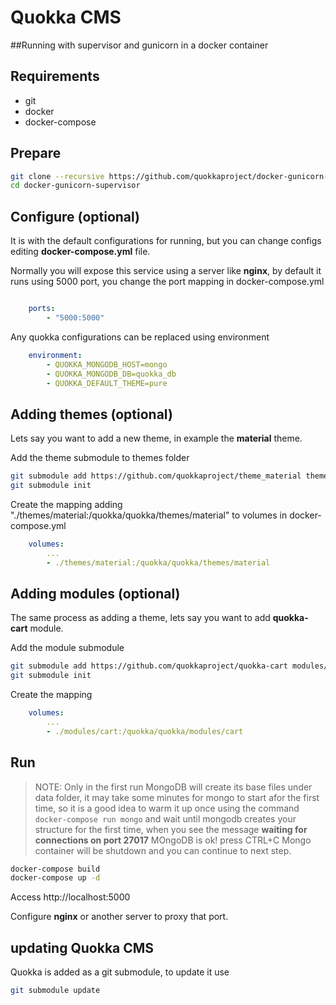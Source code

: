 # Quokka CMS
##Running with supervisor and gunicorn in a docker container

## Requirements

- git
- docker
- docker-compose


## Prepare

```bash
git clone --recursive https://github.com/quokkaproject/docker-gunicorn-supervisor.git
cd docker-gunicorn-supervisor
```

## Configure (optional)

It is with the default configurations for running, but you can change configs editing **docker-compose.yml** file.

Normally you will expose this service using a server like **nginx**, by default it runs using 5000 port, you change the port mapping in docker-compose.yml

```yaml

    ports:
        - "5000:5000"

```

Any quokka configurations can be replaced using environment

```yaml
    environment:
        - QUOKKA_MONGODB_HOST=mongo
        - QUOKKA_MONGODB_DB=quokka_db
        - QUOKKA_DEFAULT_THEME=pure
```

## Adding themes (optional)

Lets say you want to add a new theme, in example the **material** theme.

Add the theme submodule to themes folder

```bash
git submodule add https://github.com/quokkaproject/theme_material themes/material
git submodule init
```

Create the mapping adding "./themes/material:/quokka/quokka/themes/material" to volumes in docker-compose.yml

```yaml
    volumes:
        ...
        - ./themes/material:/quokka/quokka/themes/material
```

## Adding modules (optional)

The same process as adding a theme, lets say you want to add **quokka-cart** module.

Add the module submodule

```bash
git submodule add https://github.com/quokkaproject/quokka-cart modules/cart
git submodule init
```

Create the mapping

```yaml
    volumes:
        ...
        - ./modules/cart:/quokka/quokka/modules/cart
```

## Run

> NOTE: Only in the first run MongoDB will create its base files  under data folder, it may take some minutes for mongo to start afor the first time, so it is a good idea to warm it up once using the command `docker-compose run mongo` and wait until mongodb creates your structure for the first time, when you see the message **waiting for connections on port 27017** MOngoDB is ok! press CTRL+C Mongo container will be shutdown and you can continue to next step.


```bash
docker-compose build
docker-compose up -d
```

Access http://localhost:5000

Configure **nginx** or another server to proxy that port.


## updating Quokka CMS

Quokka is added as a git submodule, to update it use

```bash
git submodule update
```
